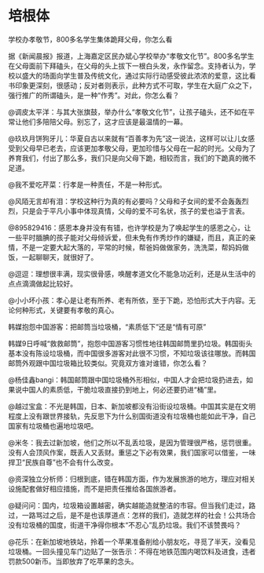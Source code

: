 # 培根体

学校办孝敬节，800多名学生集体跪拜父母，你怎么看 

据《新闻晨报》报道，上海嘉定区民办斌心学校举办“孝敬文化节”。800多名学生在父母面前下拜磕头，在父母的头上拔下一根白头发，永作留念。支持者认为，学校以盛大的场面向学生普及传统文化，通过实际行动感受彼此浓浓的爱意，这比看书印象更深刻，很感动；反对者则表示，此种方式不可取，学生在大庭广众之下，强行推广的所谓磕头，是一种“作秀”。对此，你怎么看？ 

@调皮太平洋：与其大张旗鼓，举办什么“孝敬文化节”，让孩子磕头，还不如在平常让他们多陪陪父母。别忘了，这才应该是最温情的一幕。 

@玖玖月饼狗牙儿：华夏自古以来就有“百善孝为先”这一说法，这样可以让儿女感受到父母早已老去，应该更加孝敬父母，更加珍惜与父母在一起的时光。父母为了养育我们，付出了那么多，我们只是向父母下跪，相较而言，我们的下跪真的微不足道。 

@我不爱吃芹菜：行孝是一种责任，不是一种形式。 

@风陌无言却有泪：学校这种行为真的有必要吗？父母和子女间的爱不会轰轰烈烈，只是会于平凡小事中体现真情，父母的爱不可名状，孩子的爱也溢于言表。 

@895829416：感恩本身并没有有错，也许学校是为了唤起学生的感恩之心，让一些平时腼腆的孩子能对父母倾诉爱，但未免有作秀炒作的嫌疑，而且，真正的亲情，不是一定要大起大落的，平常的时候，帮爸妈做做家务，洗洗菜，帮妈妈做饭，一起聊聊天，就很好了。 

@逗逗：理想很丰满，现实很骨感，唤醒孝道文化不能急功近利，还是从生活中的点点滴滴做起比较好。 

@小小坏小孩：孝心是让老有所养、老有所依，至于下跪，恐怕形式大于内容。无论何种形式，关键要有孝敬的真心。 

韩媒抱怨中国游客：把邮筒当垃圾桶，“素质低下”还是“情有可原” 

韩媒9日呼喊“救救邮筒”，抱怨中国游客习惯性地往韩国邮筒里扔垃圾。韩国街头基本没有陈设垃圾桶，而中国很多游客对此很不习惯，不知垃圾该往哪放。而韩国邮筒外观跟中国垃圾箱比较类似。究竟双方谁对谁错，你怎么看？ 

@杨佳鑫bangi：韩国邮筒跟中国垃圾桶外形相似，中国人才会把垃圾扔进去，如果说中国人的素质低，干脆垃圾直接扔到地上，何必还要扔进“桶”里。 

@越过宝盒：不光是韩国，日本、新加坡都没有沿街设垃圾桶。中国其实是在文明程度上没有跟世界接轨，先反思下为什么别国街道没有垃圾桶也能如此干净，自己国家有垃圾桶也遍地垃圾吧。 

@米冬：我去过新加坡，他们之所以不乱丢垃圾，是因为管理很严格，惩罚很重。没有人会顶风作案，既丢人又丢财。重惩之下必有效果，我们国家可以借鉴，一味捍卫“民族自尊”也不会有什么改变。 

@资深独立分析师：归根到底，错在韩国方面，作为发展旅游的地方，理应对相关设施配套做好相应措施，而不是把责任推给各国旅游者。 

@疑问问：国内，垃圾箱设置越密，确实越能造就整洁的市容。但当我们走过，路过，一路骂过之后，是不是也该厚道点：怎样的我们，造就怎样的社会！公共场合没有垃圾桶的国度，街道干净得你根本“不忍心”乱扔垃圾。我们不该赞畏吗？ 

@花乐：在新加坡地铁站，拎着一个苹果准备削给小朋友吃，寻觅了半天，没看见垃圾桶。一回头撞见车门边贴了一张告示：不得在地铁范围内喝饮料及进食，违者罚款500新币。当即放弃了吃苹果的念头。